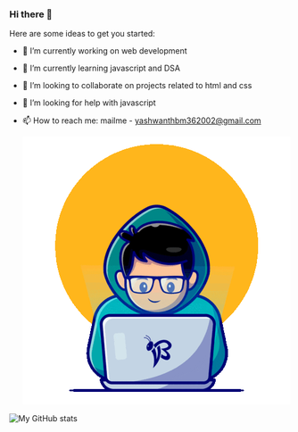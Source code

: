 ### Hi there 👋

<!--
**yashwanth-gh/yashwanth-gh** is a ✨ _special_ ✨ repository because its `README.md` (this file) appears on your GitHub profile.-->

Here are some ideas to get you started:

- 🔭 I’m currently working on web development  
- 🌱 I’m currently learning javascript and DSA  
- 👯 I’m looking to collaborate on projects related to html and css  
- 🤔 I’m looking for help with javascript
- 📫 How to reach me: mailme - yashwanthbm362002@gmail.com  
  
  ![Logo](https://github.com/yashwanth-gh/codeshack-summer-of-code/blob/main/portfolio/images/nerd.gif)
    
![My GitHub stats](https://github-readme-stats.vercel.app/api?username=yashwanth-gh&theme=dark&show_icons=true)
  

